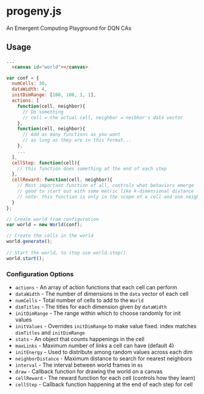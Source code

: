 # progeny.js
An Emergent Computing Playground for DQN CAs

## Usage
```HTML
...
  <canvas id="world"></canvas>
```
```javascript
var conf = {
  numCells: 30,
  dataWidth: 4,
  initDimRange: [100, 100, 1, 1],
  actions: [
    function(cell, neighbor){
      // Do something
      // cell = the actual cell, neighbor = neibhor's data vector
    },
    function(cell, neighbor){
      // Add as many functions as you want
      // as long as they are in this format...
    },
    ...
  ],
  cellStep: function(cell){
    // this function does something at the end of each step
  },
  cellReward: function(cell, neighbor){
    // Most important function of all, controls what behaviors emerge
    // good to start out with some metric like k-dimensional distance
    // note: this function is only in the scope of a cell and one neighbor
  }
};

// Create world from configuration
var world = new World(conf);

// Create the cells in the world
world.generate();
  			
// Start the world, to stop use world.stop()
world.start();
```

### Configuration Options
* `actions` - An array of action functions that each cell can perform
* `dataWidth` - The number of dimensions in the `data` vector of each cell
* `numCells` - Total number of cells to add to the `World`
* `dimTitles` - The titles for each dimension given by `dataWidth`
* `initDimRange` - The range within which to choose randomly for init values
* `initValues` - Overrides `initDimRange` to make value fixed. index matches `dimTitles` and `initDimRange`
* `stats` - An object that counts happenings in the cell
* `maxLinks` - Maximum number of links a cell can have (default 4)
* `initEnergy` - Used to distribute among random values across each dim
* `neighborDistance` - Maximum distance to search for nearest neighbors
* `interval` - The interval between world frames in `ms`
* `draw` - Callback function for drawing the world on a canvas
* `cellReward` - The reward function for each cell (controls how they learn)
* `cellStep` - Callback function happening at the end of each step for cell
